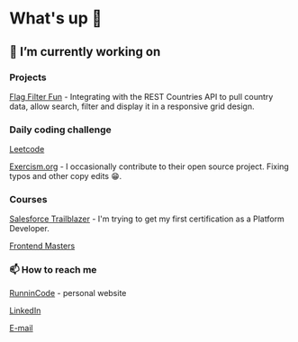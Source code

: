 # What's up 👋

## 💪 I’m currently working on
### Projects
[Flag Filter Fun](https://github.com/scottmcook/flag-filter-fun) - Integrating with the REST Countries API to pull country data, allow search, filter and display it in a responsive grid design.

### Daily coding challenge
[Leetcode](https://leetcode.com/ScottMCook/)

[Exercism.org](https://exercism.org/profiles/itsmescottiec) - I occasionally contribute to their open source project. Fixing typos and other copy edits 😁.

### Courses 
[Salesforce Trailblazer](https://www.salesforce.com/trailblazer/scottmcook) - I'm trying to get my first certification as a Platform Developer.

[Frontend Masters](https://frontendmasters.com/u/scottmcook/)

### 📫 How to reach me
[RunninCode](https://runnincode.com/) - personal website

[LinkedIn](https://www.linkedin.com/in/scott-cook/)

[E-mail](mailto:scott.madison.cook@gmail.com)



